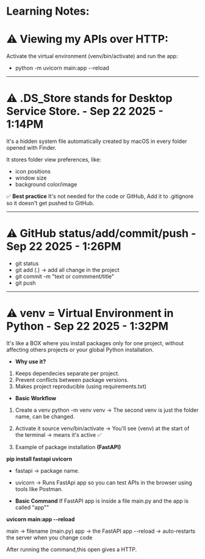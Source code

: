 # Learning Notes: 

# ⚠️ **Viewing my APIs over HTTP:** 
 Activate the virtual environment (venv/bin/activate) and run the app:
 - python -m uvicorn main:app --reload

---

# **⚠️ .DS_Store stands for Desktop Service Store.** - Sep 22 2025 - 1:14PM
 It's a hidden system file automatically created by macOS in every folder opened with Finder. 

 It stores folder view preferences, like: 
  - icon positions 
  - window size
 - background color/image

 ✅ **Best practice**
 It's not needed for the code or GitHub, Add it to .gitignore so it doesn't get pushed to GitHub. 

---

 # ⚠️ **GitHub status/add/commit/push** - Sep 22 2025 - 1:26PM
 - git status
 - git add (.) -> add all change in the project 
 - git commit -m "text or commment/title" 
 - git push

---

# ⚠️ **venv = Virtual Environment in Python** - Sep 22 2025 - 1:32PM 
 It's like a BOX where you install packages only for one project, without affecting others projects or your global Python installation. 

- **Why use it?**
 1. Keeps dependecies separate per project. 
 2. Prevent conflicts between package versions.
 3. Makes project reproducible (using requirements.txt)


- **Basic Workflow**
 1. Create a venv
 python -m venv venv  ->  The second venv is just the folder name, can be changed. 

 2. Activate it
 source venv/bin/activate -> You'll see (venv) at the start of the terminal -> means it's active ✅
 
 3. Example of package installation **(FastAPI)**

 **pip install fastapi uvicorn**

 - fastapi -> package name.
 - uvicorn -> Runs FastApi app so you can test APIs in the browser using tools like Postman.

- **Basic Command**
If FastAPI app is inside a file main.py and the app is called "app"" 

 **uvicorn main:app --reload**
 
 main -> filename (main.py)
 app -> the FastAPI app
 --reload -> auto-restarts the server when you change code

 After running the command,this open gives a HTTP.

